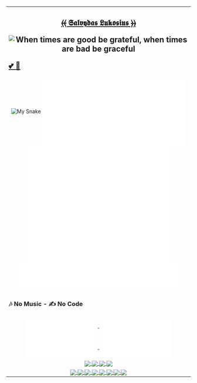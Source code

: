 <table align="justify" width="100%" margin-left="auto" margin-right="auto">
<tr><td>
<!-- Announments -->
<!-- <h1></h1> -->
<!-- <h2></h2> -->
<h2 align="center"><a title="Salvydas Lukosius" target="_self" href="https://git.io/JJwwg/">⦑⦑ 𝕾𝖆𝖑𝖛𝖞𝖉𝖆𝖘 𝕷𝖚𝖐𝖔𝖘𝖎𝖚𝖘 ⦒⦒</a>
  <p><img align="center" src="https://user-images.githubusercontent.com/59910950/160251651-fdb69415-e142-442e-9b6b-7689d6324a93.png"
        alt="When times are good be grateful, when times are bad be graceful" width="80%" height="auto" />
  </p><div align="left"><a taget="_self" href="https://googlecloudcheatsheet.withgoogle.com/"> 💕 </a>
<a href="https://osint.digitalclouds.pro/"> 👾 </a></div></h2>
<!-- profile-stats -->
<div align="center">
  <img align="center" style="width:80%;height:auto" src="https://raw.githubusercontent.com/ss-o/ss-o/out/grid-snake.svg" alt="My Snake" />
  <img align="center" style="width:80%;height:auto" src="https://raw.githubusercontent.com/ss-o/ss-o/main/metrics/plugin.wakatime.svg" alt="Waka" />
  <img align="center" style="width:80%;height:auto" src="https://raw.githubusercontent.com/ss-o/ss-o/main/metrics/plugin/followup/indepth.svg" alt="ID" />
  <img align="center" style="width:80%;height:auto" 
       src="https://raw.githubusercontent.com/ss-o/ss-o/main/metrics/plugin/languages/details.svg" alt="languages" />
  <a title="Salvydas Lukosius" target="_self" href="https://gist.github.com/ss-o/">
  <img align="center" src="https://raw.githubusercontent.com/ss-o/ss-o/main/metrics/plugin/gists.svg" alt="gist" width="90%" height="auto" />
  </a></dev>
 </td></tr>
 <!-- no-music = no-code -->
 <tr align="justify" width="100%"><td align="center"><h3 align="left"> 🎶 No Music - ✍️ No Code </h3>
  <a title="Playsist Lofi 1" target="_self" href="https://open.spotify.com/playlist/6VcZq5Pm10ZTKp8SeLrp6G/">
    <img align="center" src="https://github.com/ss-o/ss-o/raw/main/metrics/plugin/music/spotify/playlist/lofi-1.svg" width="40%" height="auto" />
  </a>
  <a title="Recently Played Artists" target="_self" href="https://open.spotify.com/user/7jy44ywkrxicioj0uolpufb73/recently-played-artists/">
    <img align="center" src="https://github.com/ss-o/ss-o/raw/main/metrics/plugin/music/spotify/recent.svg" width="40%" height="auto" />
  </a>
  <a title="Recently Played Artists" target="_self" href="https://open.spotify.com/user/7jy44ywkrxicioj0uolpufb73/recently-played-artists/">
    <img align="center" src="https://github.com/ss-o/ss-o/raw/main/metrics/plugin/music/spotify/top-artists.svg" width="40%" height="auto" />
  </a>
  <a title="Recently Played Artists" target="_self" href="https://open.spotify.com/user/7jy44ywkrxicioj0uolpufb73/top/tracks/">
    <img align="center" src="https://github.com/ss-o/ss-o/raw/main/metrics/plugin/music/spotify/top-tracks.svg" width="40%" height="auto" />
  </a>
  </td></tr>
  <!--
  <a title="Recently Played Artists" target="_self" href="https://open.spotify.com/user/7jy44ywkrxicioj0uolpufb73/recently-played-artists/">
    <img align="center" src="https://github.com/ss-o/ss-o/raw/main/metrics/plugin/music/spotify/recent.svg" />
  </a>
  <tr><td align="center" width="100%">
  <a title="Playsist - West Gang" target="_self" href="https://open.spotify.com/playlist/2MvEUsMh1eGSrezcirrXFd/">
    <img align="center" src="https://github.com/ss-o/ss-o/raw/main/metrics/plugin/music/spotify/playlist/west.svg" width="40%" height="auto" /> 
  </a>
  <a title="Playsist - East Gang" target="_self" href="https://open.spotify.com/playlist/1X0xAsHWCpamURi0SJqV3w/">
    <img align="center" src="https://github.com/ss-o/ss-o/raw/main/metrics/plugin/music/spotify/playlist/east.svg" width="40%" height="auto" />
  </a>
  <a title="Playsist - Girls Gang" target="_self" href="https://open.spotify.com/playlist/0CXloQmqFutohB4QMcgIq1/">
    <img align="center" src="https://github.com/ss-o/ss-o/raw/main/metrics/plugin/music/spotify/playlist/girls.svg" width="40%" height="auto" />
  </a>
  <a title="Playsist -Lofi 1" target="_self" href="https://open.spotify.com/playlist/6VcZq5Pm10ZTKp8SeLrp6G/">
    <img align="center" src="https://github.com/ss-o/ss-o/raw/main/metrics/plugin/music/spotify/playlist/lofi-1.svg" width="40%" height="auto" />
  </a>
  <a title="Playsist -Lofi 2" target="_self" href="https://open.spotify.com/playlist/290lnDXzAXbDqZhnfdJuYf/">
    <img align="center" src="https://github.com/ss-o/ss-o/raw/main/metrics/plugin/music/spotify/playlist/lofi-2.svg" width="40%" height="auto" />
  </a>
  <a title="Playsist -Lofi 3" target="_self" href="https://open.spotify.com/playlist/154SEnZOkJqFJlSNIPzyU5/">
    <img align="center" src="https://github.com/ss-o/ss-o/raw/main/metrics/plugin/music/spotify/playlist/lofi-3.svg" width="40%" height="auto" />
  </a> -->
  <tr align="justify" width="100%">
 <td align="center" width="100%">
 <!-- repository-cards -->
 <a title="Z-Shell ZI" target="_self" href="https://github.com/z-shell/zi">
  <img align="center" 
       src="https://github-readme-stats.vercel.app/api/pin/?username=z-shell&repo=zi&card_width=150&theme=github_dark&border_radius" 
       width="40%" height="auto" />
    </a>
 <a title="ZI WIKI" target="_self" href="https://github.com/z-shell/zw">
  <img align="center" 
         src="https://github-readme-stats.vercel.app/api/pin/?username=z-shell&repo=zw&card_width=150&theme=github_dark" 
         width="40%" height="auto" />
    </a>
 <a title="f-sy-h" target="_self" href="https://github.com/z-shell/f-sy-h">
  <img align="center" 
       src="https://github-readme-stats.vercel.app/api/pin/?username=z-shell&repo=f-sy-h&card_width=150&theme=github_dark" 
       width="40%" height="auto" />
    </a>
 <a title="h-s-mw" target="_self" href="https://github.com/z-shell/h-s-mw">
  <img align="center" 
       src="https://github-readme-stats.vercel.app/api/pin/?username=z-shell&repo=h-s-mw&card_width=150&theme=github_dark" width="40%" height="auto" />
    </a>
 </td></tr>
    <!-- contact-badges -->
    <tr>
      <td align="center" width="100%">
        <a title="Google DEV" target="_self" href="https://g.dev/sall/">
          <img align="center"
            src="https://img.shields.io/badge/-GDEV-222222?style=flat-square&logo=g.dev&logoColor=white&link=https://g.dev/sall/" />
        </a>
        <a title="DEV" target="_self" href="https://dev.to/sso/">
          <img align="center"
            src="https://img.shields.io/badge/-DEV-222222?style=flat-square&logo=dev.to&logoColor=white&link=https://dev.to/sso/" />
        </a>
        <a title="Twitter" target="_self" href="https://twitter.com/salldc/">
          <img align="center"
            src="https://img.shields.io/badge/-Twitter-222222?style=flat-square&logo=twitter&logoColor=white&link=https://twitter.com/salldc/" />
        </a>
        <a title="GitLab" target="_self" href="https://gitlab.com/ss-o/">
          <img align="center"
            src="https://img.shields.io/badge/-GitLab-222222?style=flat-square&logo=GitLab&logoColor=white&link=https://gitlab.com/ss-o/" />
        </a>
        <a title="Slack" target="_self" href="https://digital-teams.slack.com/">
          <img align="center"
            src="https://img.shields.io/badge/-Slack-222222?style=flat-square&logo=Slack&logoColor=white&link=https://digital-teams.slack.com/" />
        </a>
        <a title="Reddit" target="_self" href="https://www.reddit.com/u/ss-o/">
          <img align="center"
            src="https://img.shields.io/badge/-Reddit-222222?style=flat-square&logo=Reddit&logoColor=white&link=https://https://www.reddit.com/u/ss-o/" />
        </a>
        <a title="LinkedIn" target="_self" href="https://www.linkedin.com/in/ss-o/">
          <img align="center"
            src="https://img.shields.io/badge/-LinkedIn-222222?style=flat-square&logo=Linkedin&logoColor=white" />
        </a>
        <a title="stackoverflow" target="_self" href="https://stackoverflow.com/users/13893752/salvydas-lukosius">
          <img align="center"
            src="https://img.shields.io/badge/-Stack%20Overflow-222222?style=flat-square&logo=stack-overflow&logoColor=white" />
        </a>
      </td>
    </tr>
  </table>
